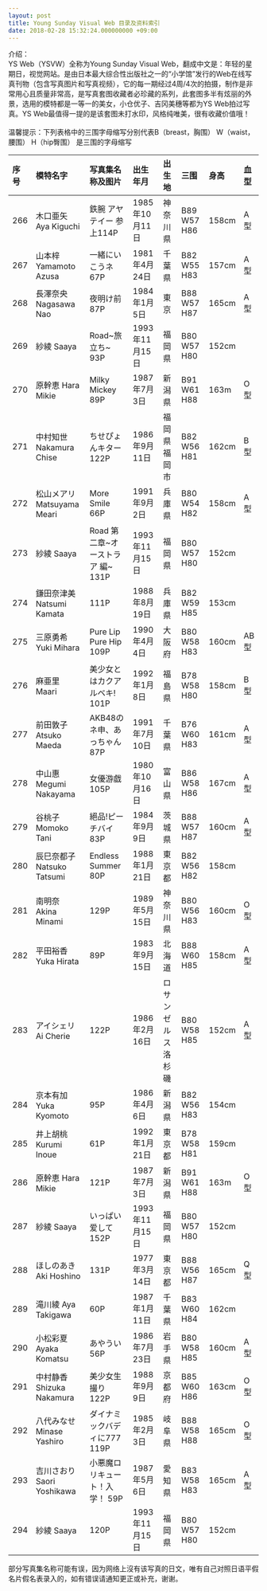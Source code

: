 ```yaml
---
layout: post
title: Young Sunday Visual Web 目录及资料索引
date: 2018-02-28 15:32:24.000000000 +09:00
---
```


介绍：<br>
YS Web（YSVW）全称为Young Sunday Visual Web，翻成中文是：年轻的星期日，视觉网站。是由日本最大综合性出版社之一的“小学馆”发行的Web在线写真刊物（包含写真图片和写真视频），它的每一期经过4周/4次的拍摄，制作是非常用心且质量非常高，是写真套图收藏者必珍藏的系列，此套图多半有炫丽的外景，选用的模特都是一等一的美女，小仓优子、吉冈美穗等都为YS Web拍过写真。YS Web最值得一提的是该套图未打水印，风格纯唯美，很有收藏价值哦！
<br>
<br>
温馨提示：下列表格中的三围字母缩写分别代表B（breast，胸围） W（waist，腰围） H（hip臀围） 是三围的字母缩写   

| 序号 | 模特名字 |写真集名称及图片 | 出生年月|出生地 |三围 |身高 | 血型 |
|:-------------|:-------------|:-----|:-----|:-----|:-----|:-----|:-----|
|266| 木口亜矢 Aya Kiguchi |鉄腕 アヤテイー 参上114P|1985年10月11日|神奈川県| B89 W57 H86|158cm|A型|
|267| 山本梓 Yamamoto Azusa |一緒にいこうネ67P|1981年4月24日|千葉県| B82 W55 H83|157cm|A型|
|268| 長澤奈央  Nagasawa Nao |夜明け前   87P|1984年1月5日|東京| B88 W57 H87|165cm|A型|
|269| 紗綾 Saaya |Road~旅立ち~   93P|1993年11月15日|福岡県| B80 W57 H80|152cm||
|270| 原幹恵 Hara Mikie |   Milky Mickey   89P|1987年7月3日|新潟県| B91 W61 H88|163m|O型|
|271| 中村知世 Nakamura Chise |ちせぴょんキター   122P|1986年9月11日|福岡県福岡市| B82 W56 H81|162cm|B型|
|272| 松山メアリ Matsuyama Meari |More Smile       66P|1991年9月2日|兵庫県| B80 W54 H82|158cm|A型|
|273| 紗綾 Saaya  |Road 第二章~オーストラア 編~   131P|1993年11月15日|福岡県| B80 W57 H80|152cm||
|274| 鎌田奈津美 Natsumi Kamata |      111P|1988年8月19日|兵庫県| B82 W59 H85|153cm| |
|275| 三原勇希 Yuki Mihara |Pure Lip Pure Hip      109P|1990年4月4日|大阪府 | B80 W58 H83|160cm|AB型|
|276| 麻亜里 Maari |   美少女とはカクアルベキ!   101P|1992年1月8日|福島県| B78 W58 H80|158cm|B型|
|277| 前田敦子Atsuko Maeda |   AKB48のネ申、あっちゃん   87P |1991年7月10日|千葉県| B76 W60 H83|161cm|A型|
|278| 中山惠Megumi Nakayama |   女優游戯   105P|1980年10月16日|富山県| B86 W58 H86|167cm|A型|
|279|谷桃子 Momoko Tani |絕品!ピーチバイ    83P|1984年9月9日|茨城県| B88 W57 H87|160cm|A型|
|280|辰巳奈都子 Natsuko Tatsumi |Endless Summer       80P|1988年1月21日|東京都| B82 W56 H82|158cm||
|281|南明奈 Akina Minami |      129P|1989年5月15日|神奈川県| B80 W56 H83|160cm|O型|
|282|平田裕香 Yuka Hirata |      89P|1983年9月15日|北海道| B88 W60 H85|158cm|A型|
|283|アイシェリ Ai Cherie |     122P|1986年2月16日|ロサンゼルス洛杉磯| B80 W58 H85|152cm|A型|
|284|京本有加 Yuka Kyomoto|      95P|1986年4月6日|新潟県| B82 W56 H83|154cm||
|285|井上胡桃 Kurumi Inoue |      61P|1992年1月21日|東京都| B78 W58 H81|159cm||
|286| 原幹恵 Hara Mikie |  121P|1987年7月3日|新潟県| B91 W61 H88|163m|O型|
|287| 紗綾 Saaya |いっぱい爱して   152P|1993年11月15日|福岡県| B80 W57 H80|152cm||
|288|ほしのあき Aki Hoshino |       131P|1977年3月14日|東京都| B88 W56 H87|165cm|Q型|
|289|滝川綾 Aya Takigawa |      60P|1987年1月11日|千葉県| B83 W60 H84|162cm||
|290|小松彩夏 Ayaka Komatsu |あやうい      56P|1986年7月23日|岩手県| B80 W58 H85|160cm|A型|
|291| 中村静香 Shizuka Nakamura |   美少女生撮り   122P|1988年9月9日|京都府| B85 W60 H86|163cm|O型|
|292|八代みなせMinase Yashiro|    ダイナミックバディに777   119P|1985年2月3日|岐阜県| B88 W58 H88|165cm|O型|
|293| 吉川さおり Saori Yoshikawa|   小悪魔ロリキュート！入学！   59P|1987年5月6日|愛知県| B83 W58 H83|165cm|A型|
|294| 紗綾 Saaya |   120P|1993年11月15日|福岡県| B80 W57 H80|152cm||



部分写真集名称可能有误，因为网络上沒有该写真的日文，唯有自己对照日语平假名片假名表录入的，如有错误请通知更正或补充，谢谢。
